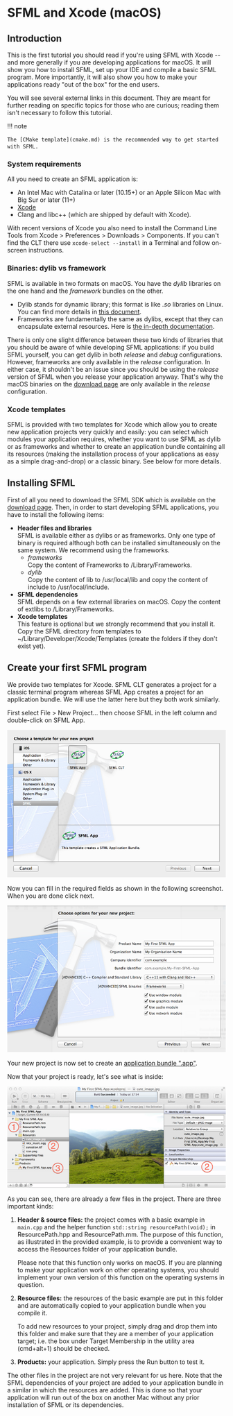 # SFML and Xcode (macOS)

## Introduction

This is the first tutorial you should read if you're using SFML with Xcode -- and more generally if you are developing applications for macOS.
It will show you how to install SFML, set up your IDE and compile a basic SFML program.
More importantly, it will also show you how to make your applications ready "out of the box" for the end users.

You will see several external links in this document.
They are meant for further reading on specific topics for those who are curious; reading them isn't necessary to follow this tutorial.

!!! note

    The [CMake template](cmake.md) is the recommended way to get started with SFML.

### System requirements

All you need to create an SFML application is:

- An Intel Mac with Catalina or later (10.15+) or an Apple Silicon Mac with Big Sur or later (11+)
- [Xcode](https://developer.apple.com/xcode/ "Download Xcode")
- Clang and libc++ (which are shipped by default with Xcode).

With recent versions of Xcode you also need to install the Command Line Tools from Xcode > Preferences > Downloads > Components.
If you can't find the CLT there use `xcode-select --install` in a Terminal and follow on-screen instructions.

### Binaries: dylib vs framework

SFML is available in two formats on macOS.
You have the _dylib_ libraries on the one hand and the _framework_ bundles on the other.

- Dylib stands for dynamic library; this format is like _.so_ libraries on Linux.
You can find more details in [this document](https://developer.apple.com/library/mac/#documentation/DeveloperTools/Conceptual/DynamicLibraries/ "Go to Apple's documentation about dylib").
- Frameworks are fundamentally the same as dylibs, except that they can encapsulate external resources.
Here is [the in-depth documentation](https://developer.apple.com/library/mac/#documentation/MacOSX/Conceptual/BPFrameworks/Frameworks.html "Go to Apple's documentation about framework").

There is only one slight difference between these two kinds of libraries that you should be aware of while developing SFML applications: if you build SFML yourself, you can get dylib in both _release_ and _debug_ configurations.
However, frameworks are only available in the _release_ configuration.
In either case, it shouldn't be an issue since you should be using the _release_ version of SFML when you release your application anyway.
That's why the macOS binaries on the [download page](https://www.sfml-dev.org/download.php "Go to the download page") are only available in the _release_ configuration.

### Xcode templates

SFML is provided with two templates for Xcode which allow you to create new application projects very quickly and easily: you can select which modules your application requires, whether you want to use SFML as dylib or as frameworks and whether to create an application bundle containing all its resources (making the installation process of your applications as easy as a simple drag-and-drop) or a classic binary.
See below for more details.

## Installing SFML

First of all you need to download the SFML SDK which is available on the [download page](https://www.sfml-dev.org/download.php "Go to the download page").
Then, in order to start developing SFML applications, you have to install the following items:

- **Header files and libraries**  
    SFML is available either as dylibs or as frameworks.
    Only one type of binary is required although both can be installed simultaneously on the same system.
    We recommend using the frameworks.
    - _frameworks_  
        Copy the content of Frameworks to /Library/Frameworks.
    - _dylib_  
        Copy the content of lib to /usr/local/lib and copy the content of include to /usr/local/include.
- **SFML dependencies**  
    SFML depends on a few external libraries on macOS.
    Copy the content of extlibs to /Library/Frameworks.
- **Xcode templates**  
    This feature is optional but we strongly recommend that you install it.
    Copy the SFML directory from templates to ~/Library/Developer/Xcode/Templates (create the folders if they don't exist yet).

## Create your first SFML program

We provide two templates for Xcode. SFML CLT generates a project for a classic terminal program whereas SFML App creates a project for an application bundle.
We will use the latter here but they both work similarly.

First select File > New Project... then choose SFML in the left column and double-click on SFML App.

![Xcode template selection](osx-new-project.png "Xcode template selection")

Now you can fill in the required fields as shown in the following screenshot.
When you are done click next.

![Xcode template form](osx-new-project-settings.png "Xcode template form")

Your new project is now set to create an [application bundle ".app"](https://developer.apple.com/library/mac/#documentation/CoreFoundation/Conceptual/CFBundles/BundleTypes/BundleTypes.html "Go to Apple's documentation
about application bundle").

Now that your project is ready, let's see what is inside:

![Content of the new project](osx-window.png "Content of the new project")

As you can see, there are already a few files in the project.
There are three important kinds:

1. **Header & source files:** the project comes with a basic example in `main.cpp` and the helper function `std::string resourcePath(void);` in ResourcePath.hpp and ResourcePath.mm.
    The purpose of this function, as illustrated in the provided example, is to provide a convenient way to access the Resources folder of your application bundle.

    Please note that this function only works on macOS.
    If you are planning to make your application work on other operating systems, you should implement your own version of this function on the operating systems in question.
2. **Resource files:** the resources of the basic example are put in this folder and are automatically copied to your application bundle when you compile it.

    To add new resources to your project, simply drag and drop them into this folder and make sure that they are a member of your application target; i.e. the box under Target Membership in the utility area (cmd+alt+1) should be checked.
3. **Products:** your application.
    Simply press the Run button to test it.

The other files in the project are not very relevant for us here.
Note that the SFML dependencies of your project are added to your application bundle in a similar in which the resources are added.
This is done so that your application will run out of the box on another Mac without any prior installation of SFML or its dependencies.
